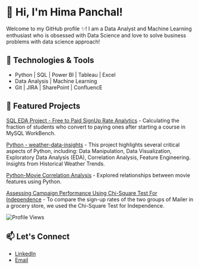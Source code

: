 

<!--
**HimaPanchal/HimaPanchal** is a ✨ _special_ ✨ repository because its `README.md` (this file) appears on your GitHub profile.

Here are some ideas to get you started:

- 🔭 I’m currently working on ...
- 🌱 I’m currently learning ...
- 👯 I’m looking to collaborate on ...
- 🤔 I’m looking for help with ...
- 💬 Ask me about ...
- 📫 How to reach me: ...
- 😄 Pronouns: ...
- ⚡ Fun fact: ...
-->
# 👋 Hi, I'm Hima Panchal!

Welcome to my GitHub profile ✨! I am a Data Analyst and Machine Learning enthusiast who is obsessed with Data Science and love to solve business problems with data science approach! 
 

## 🔧 Technologies & Tools
- Python | SQL | Power BI | Tableau | Excel
- Data Analysis | Machine Learning
- Git | JIRA | SharePoint | ConfluencE

## 🚀 Featured Projects
<!-- - [Churn Analysis](https://github.com/yourrepo) - Identified customers at risk of churn using SQL and Power BI.
- [Movie Correlation Analysis](https://github.com/HimaPanchal/HimaPanchal.github.io/blob/main/MoviesCorrelation_python.ipynb) - Explored relationships between movie features using Python.
- [Credit Card Portfolio Insights](https://github.com/yourrepo) - Optimized portfolio performance using Power BI and SQL. -->

[SQL EDA Project - Free to Paid SignUp Rate Analytics](https://github.com/HimaPanchal/Free-to-Paid-Signup-Analytics) - Calculating the fraction of students who convert to paying ones after starting a course in MySQL WorkBench.

[Python - weather-data-insights](https://github.com/HimaPanchal/PythonProjects/blob/main/Weather%20Data%20Analysis.ipynb) - This project highlights several critical aspects of Python, including: Data Manipulation, Data Visualization, Exploratory Data Analysis (EDA), Correlation Analysis, Feature Engineering. Insights from Historical Weather Trends.

[Python-Movie Correlation Analysis](https://github.com/HimaPanchal/HimaPanchal.github.io/blob/main/MoviesCorrelation_python.ipynb) - Explored relationships between movie features using Python.

[Assessing Campaign Performance Using Chi-Square Test For Independence](https://github.com/HimaPanchal/Chi-Square-Test) - To compare the sign-up rates of the two groups of Mailer in a grocery store, we used the Chi-Square Test for Independence.

![Profile Views](https://komarev.com/ghpvc/?username=HimaPanchal&color=blue)

## 📫 Let's Connect
- [LinkedIn](https://www.linkedin.com/in/hima-panchal/)
- [Email](mailto:hima77panchal@gmail.com)
